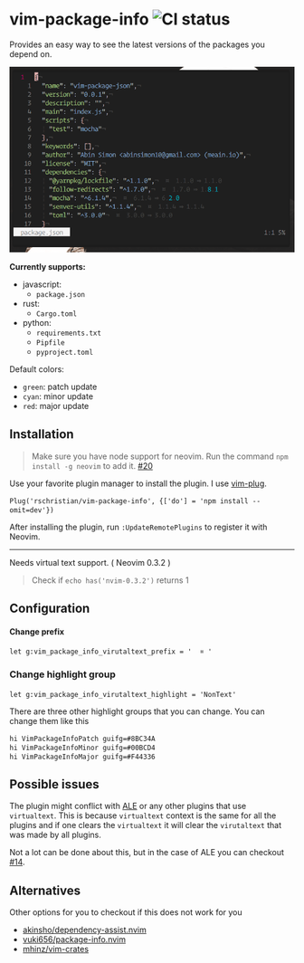 # vim-package-info ![CI status](https://github.com/rschristian/vim-package-info/actions/workflows/ci.yml/badge.svg)

Provides an easy way to see the latest versions of the packages you depend on.

![](./media/package-json-example.png)

**Currently supports:**

-   javascript:
    -   `package.json`
-   rust:
    -   `Cargo.toml`
-   python:
    -   `requirements.txt`
    -   `Pipfile`
    -   `pyproject.toml`

Default colors:

-   `green`: patch update
-   `cyan`: minor update
-   `red`: major update

## Installation

> Make sure you have node support for neovim.
> Run the command `npm install -g neovim` to add it. [#20](https://github.com/meain/vim-package-info/issues/20)

Use your favorite plugin manager to install the plugin.
I use [vim-plug](https://github.com/junegunn/vim-plug).

```vim
Plug('rschristian/vim-package-info', {['do'] = 'npm install --omit=dev'})
```

After installing the plugin, run `:UpdateRemotePlugins` to register it with Neovim.

---

Needs virtual text support. ( Neovim 0.3.2 )

> Check if `echo has('nvim-0.3.2')` returns 1

## Configuration

#### Change prefix

```
let g:vim_package_info_virutaltext_prefix = '  ¤ '
```

### Change highlight group

```
let g:vim_package_info_virutaltext_highlight = 'NonText'
```

There are three other highlight groups that you can change.
You can change them like this

```
hi VimPackageInfoPatch guifg=#8BC34A
hi VimPackageInfoMinor guifg=#00BCD4
hi VimPackageInfoMajor guifg=#F44336
```

## Possible issues

The plugin might conflict with [ALE](https://github.com/w0rp/ale) or any other plugins that use `virtualtext`.
This is because `virtualtext` context is the same for all the plugins and if one clears the `virtualtext`
it will clear the `virutaltext` that was made by all plugins.

Not a lot can be done about this, but in the case of ALE you can checkout [#14](https://github.com/meain/vim-package-info/issues/14).

## Alternatives

Other options for you to checkout if this does not work for you

-   [akinsho/dependency-assist.nvim](https://github.com/akinsho/dependency-assist.nvim)
-   [vuki656/package-info.nvim](https://github.com/vuki656/package-info.nvim)
-   [mhinz/vim-crates](https://github.com/mhinz/vim-crates)
